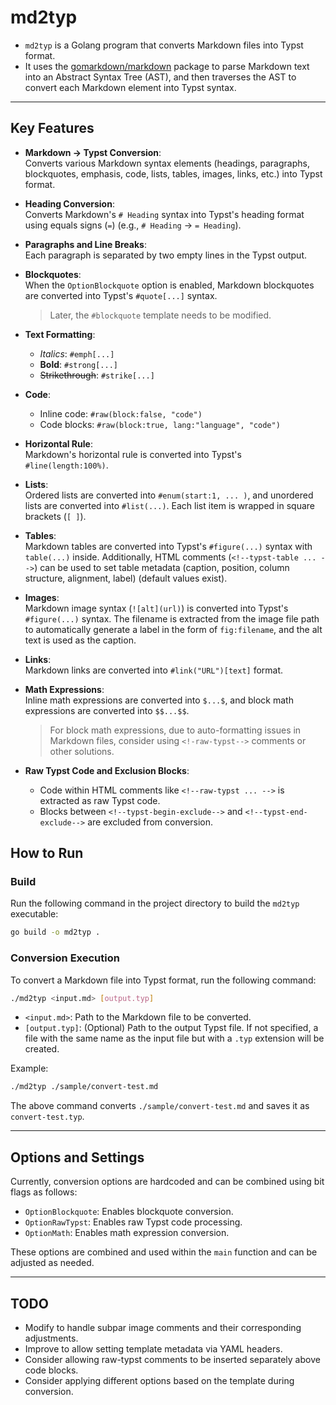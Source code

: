 # md2typ

- `md2typ` is a Golang program that converts Markdown files into Typst format.
- It uses the [gomarkdown/markdown](https://github.com/gomarkdown/markdown) package to parse Markdown text into an Abstract Syntax Tree (AST), and then traverses the AST to convert each Markdown element into Typst syntax.

---

## Key Features

- **Markdown → Typst Conversion**:  
  Converts various Markdown syntax elements (headings, paragraphs, blockquotes, emphasis, code, lists, tables, images, links, etc.) into Typst format.

- **Heading Conversion**:  
  Converts Markdown's `# Heading` syntax into Typst's heading format using equals signs (`=`) (e.g., `# Heading` → `= Heading`).

- **Paragraphs and Line Breaks**:  
  Each paragraph is separated by two empty lines in the Typst output.

- **Blockquotes**:  
  When the `OptionBlockquote` option is enabled, Markdown blockquotes are converted into Typst's `#quote[...]` syntax.

  > Later, the `#blockquote` template needs to be modified.

- **Text Formatting**:

  - _Italics_: `#emph[...]`
  - **Bold**: `#strong[...]`
  - ~~Strikethrough~~: `#strike[...]`

- **Code**:

  - Inline code: `#raw(block:false, "code")`
  - Code blocks: `#raw(block:true, lang:"language", "code")`

- **Horizontal Rule**:  
  Markdown's horizontal rule is converted into Typst's `#line(length:100%)`.

- **Lists**:  
  Ordered lists are converted into `#enum(start:1, ... )`, and unordered lists are converted into `#list(...)`. Each list item is wrapped in square brackets (`[ ]`).

- **Tables**:  
  Markdown tables are converted into Typst's `#figure(...)` syntax with `table(...)` inside. Additionally, HTML comments (`<!--typst-table ... -->`) can be used to set table metadata (caption, position, column structure, alignment, label) (default values exist).

- **Images**:  
  Markdown image syntax (`![alt](url)`) is converted into Typst's `#figure(...)` syntax. The filename is extracted from the image file path to automatically generate a label in the form of `fig:filename`, and the alt text is used as the caption.

- **Links**:  
  Markdown links are converted into `#link("URL")[text]` format.

- **Math Expressions**:  
  Inline math expressions are converted into `$...$`, and block math expressions are converted into `$$...$$`.

  > For block math expressions, due to auto-formatting issues in Markdown files, consider using `<!-raw-typst-->` comments or other solutions.

- **Raw Typst Code and Exclusion Blocks**:
  - Code within HTML comments like `<!--raw-typst ... -->` is extracted as raw Typst code.
  - Blocks between `<!--typst-begin-exclude-->` and `<!--typst-end-exclude-->` are excluded from conversion.

## How to Run

### Build

Run the following command in the project directory to build the `md2typ` executable:

```bash
go build -o md2typ .
```

### Conversion Execution

To convert a Markdown file into Typst format, run the following command:

```bash
./md2typ <input.md> [output.typ]
```

- `<input.md>`: Path to the Markdown file to be converted.
- `[output.typ]`: (Optional) Path to the output Typst file. If not specified, a file with the same name as the input file but with a `.typ` extension will be created.

Example:

```bash
./md2typ ./sample/convert-test.md
```

The above command converts `./sample/convert-test.md` and saves it as `convert-test.typ`.

---

## Options and Settings

Currently, conversion options are hardcoded and can be combined using bit flags as follows:

- `OptionBlockquote`: Enables blockquote conversion.
- `OptionRawTypst`: Enables raw Typst code processing.
- `OptionMath`: Enables math expression conversion.

These options are combined and used within the `main` function and can be adjusted as needed.

---

## TODO

- Modify to handle subpar image comments and their corresponding adjustments.
- Improve to allow setting template metadata via YAML headers.
- Consider allowing raw-typst comments to be inserted separately above code blocks.
- Consider applying different options based on the template during conversion.
